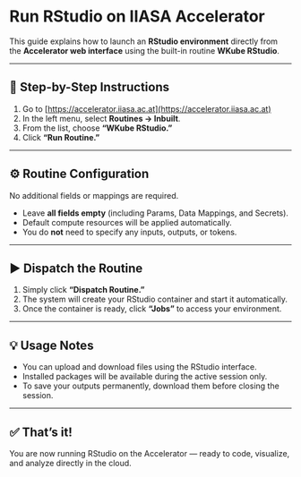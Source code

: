 # Run RStudio on IIASA Accelerator

This guide explains how to launch an **RStudio environment** directly from the **Accelerator web interface** using the built-in routine **WKube RStudio**.

---

## 🧭 Step-by-Step Instructions

1. Go to [https://accelerator.iiasa.ac.at](https://accelerator.iiasa.ac.at)
2. In the left menu, select **Routines → Inbuilt**.
3. From the list, choose **“WKube RStudio.”**
4. Click **“Run Routine.”**

---

## ⚙️ Routine Configuration

No additional fields or mappings are required.

- Leave **all fields empty** (including Params, Data Mappings, and Secrets).  
- Default compute resources will be applied automatically.  
- You do **not** need to specify any inputs, outputs, or tokens.

---

## ▶️ Dispatch the Routine

1. Simply click **“Dispatch Routine.”**  
2. The system will create your RStudio container and start it automatically.  
3. Once the container is ready, click **“Jobs”** to access your environment.

---

## 💡 Usage Notes

- You can upload and download files using the RStudio interface.
- Installed packages will be available during the active session only.
- To save your outputs permanently, download them before closing the session.

---

## ✅ That’s it!

You are now running RStudio on the Accelerator — ready to code, visualize, and analyze directly in the cloud.
